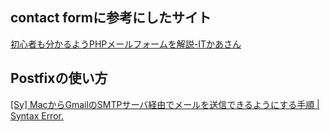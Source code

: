## contact formに参考にしたサイト

[初心者も分かるようPHPメールフォームを解説-ITかあさん](http://www.kaasan.info/archives/2151/1)

## Postfixの使い方

[[Sy] MacからGmailのSMTPサーバ経由でメールを送信できるようにする手順 | Syntax Error.](https://utano.jp/entry/2014/06/send_mail_from_local_mac/)

